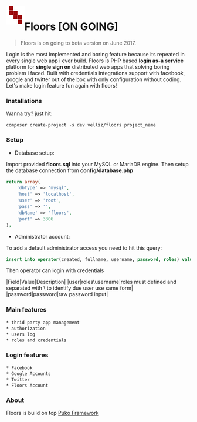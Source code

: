 <img align="left" src="https://github.com/Velliz/floors/blob/master/assets/image/floors-icon-50.png">

# Floors [ON GOING]

> Floors is on going to beta version on June 2017.

Login is the most implemented and boring feature because its repeated in every single web app i ever build.
Floors is PHP based **login as-a service** platform for **single sign on** distributed web apps that solving boring problem i faced.
Built with credentials integrations support with facebook, google and twitter out of the box with only configuration without coding.
Let's make login feature fun again with floors!

### Installations

Wanna try? just hit:
```
composer create-project -s dev velliz/floors project_name
```

### Setup

- Database setup:

Import provided **floors.sql** into your MySQL or MariaDB engine. 
Then setup the database connection from **config/database.php**

```php
return array(
    'dbType' => 'mysql',
    'host' => 'localhost',
    'user' => 'root',
    'pass' => '',
    'dbName' => 'floors',
    'port' => 3306
);
```

- Administrator account:

To add a default administrator access you need to hit this query:

```sql
insert into operator(created, fullname, username, password, roles) values (now(), 'full name', 'username', md5('password'), 'admin');
```

Then operator can login with credentials

|Field|Value|Description|
|user|roles\username|roles must defined and separated with \ to identify due user use same form|
|password|password|raw password input|

### Main features

```
* thrid party app management
* authorization
* users log
* roles and credentials
```

### Login features

```
* Facebook
* Google Accounts
* Twitter
* Floors Account
```

### About

Floors is build on top [Puko Framework](https://github.com/Velliz/pukoframework)